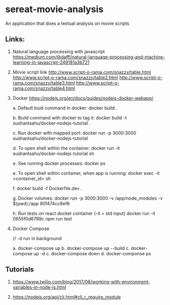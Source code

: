 # sereat-movie-analysis
An application that does a textual analysis on movie scripts



## Links:

1. Natural language processing with javascript
https://medium.com/@daffl/natural-language-processing-and-machine-learning-in-javascript-249181a3b721

2. Movie script link 
http://www.script-o-rama.com/snazzy/table.html
http://www.script-o-rama.com/snazzy/table2.html
http://www.script-o-rama.com/snazzy/table3.html
http://www.script-o-rama.com/snazzy/table4.html


3. Docker
https://nodejs.org/en/docs/guides/nodejs-docker-webapp/

	a. Default buid command in docker:
	   docker build .

	b. Build command with docker to tag it:
	   docker build -t sushantsahu/docker-nodejs-tutorial .

	c. Run docker with mapped port:
	   docker run -p 3000:3000 sushantsahu/docker-nodejs-tutorial
	
	d. To open shell within the container:
	   docker run -it sushantsahu/docker-nodejs-tutorial sh

	e. See running docker processes:
	   docker ps

	e. To open shell within container, when app is running:
	   docker exec -it <container_id> sh  
	
	f. docker build -f Dockerfile.dev .
	
	g. Docker volumes:
	   docker run -p 3000:3000 -v /app/node_modules -v $(pwd):/app 90f474cc9ef6
	
	h. Run tests on react docker container (-it = std input)
	   docker run -it 0655f0d6789c npm run test

4. Docker Compose
	
	// -d run in background
	
	a. docker-compose up
	b. docker-compose up --build
	c. docker-compose up -d
	c. docker-compose down 
	d. docker-componse ps

## Tutorials

1. https://www.twilio.com/blog/2017/08/working-with-environment-variables-in-node-js.html

2. https://nodejs.org/api/cli.html#cli_r_require_module
